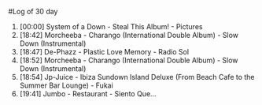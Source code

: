 #Log of 30 day

1. [00:00] System of a Down - Steal This Album! - Pictures
1. [18:42] Morcheeba - Charango (International Double Album) - Slow Down (Instrumental)
1. [18:47] De-Phazz - Plastic Love Memory - Radio Sol
1. [18:52] Morcheeba - Charango (International Double Album) - Slow Down (Instrumental)
1. [18:54] Jp-Juice - Ibiza Sundown Island Deluxe (From Beach Cafe to the Summer Bar Lounge) - Fukai
1. [19:41] Jumbo - Restaurant - Siento Que...
